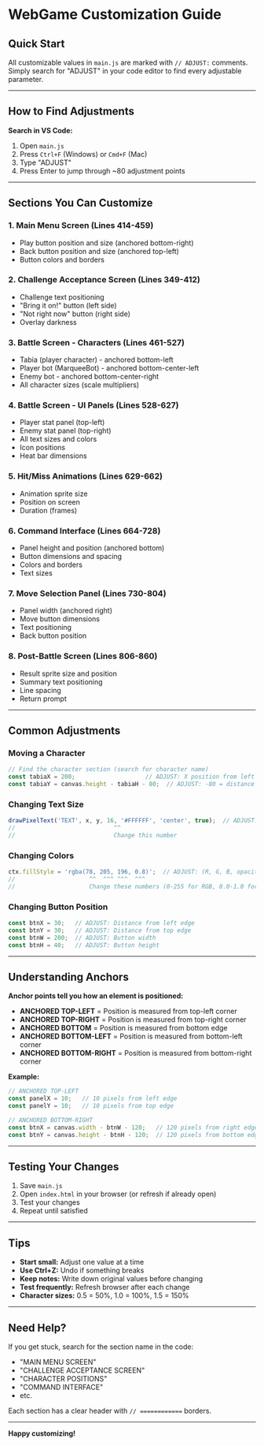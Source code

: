 # WebGame Customization Guide

## Quick Start

All customizable values in `main.js` are marked with `// ADJUST:` comments. Simply search for "ADJUST" in your code editor to find every adjustable parameter.

---

## How to Find Adjustments

**Search in VS Code:**
1. Open `main.js`
2. Press `Ctrl+F` (Windows) or `Cmd+F` (Mac)
3. Type "ADJUST"
4. Press Enter to jump through ~80 adjustment points

---

## Sections You Can Customize

### 1. **Main Menu Screen** (Lines 414-459)
- Play button position and size (anchored bottom-right)
- Back button position and size (anchored top-left)
- Button colors and borders

### 2. **Challenge Acceptance Screen** (Lines 349-412)
- Challenge text positioning
- "Bring it on!" button (left side)
- "Not right now" button (right side)
- Overlay darkness

### 3. **Battle Screen - Characters** (Lines 461-527)
- Tabia (player character) - anchored bottom-left
- Player bot (MarqueeBot) - anchored bottom-center-left
- Enemy bot - anchored bottom-center-right
- All character sizes (scale multipliers)

### 4. **Battle Screen - UI Panels** (Lines 528-627)
- Player stat panel (top-left)
- Enemy stat panel (top-right)
- All text sizes and colors
- Icon positions
- Heat bar dimensions

### 5. **Hit/Miss Animations** (Lines 629-662)
- Animation sprite size
- Position on screen
- Duration (frames)

### 6. **Command Interface** (Lines 664-728)
- Panel height and position (anchored bottom)
- Button dimensions and spacing
- Colors and borders
- Text sizes

### 7. **Move Selection Panel** (Lines 730-804)
- Panel width (anchored right)
- Move button dimensions
- Text positioning
- Back button position

### 8. **Post-Battle Screen** (Lines 806-860)
- Result sprite size and position
- Summary text positioning
- Line spacing
- Return prompt

---

## Common Adjustments

### Moving a Character
```javascript
// Find the character section (search for character name)
const tabiaX = 200;                    // ADJUST: X position from left edge
const tabiaY = canvas.height - tabiaH - 80;  // ADJUST: -80 = distance from bottom
```

### Changing Text Size
```javascript
drawPixelText('TEXT', x, y, 16, '#FFFFFF', 'center', true);  // ADJUST: 16 = size
//                            ^^
//                            Change this number
```

### Changing Colors
```javascript
ctx.fillStyle = 'rgba(78, 205, 196, 0.8)';  // ADJUST: (R, G, B, opacity)
//                     ^^  ^^^ ^^^  ^^^
//                     Change these numbers (0-255 for RGB, 0.0-1.0 for opacity)
```

### Changing Button Position
```javascript
const btnX = 30;   // ADJUST: Distance from left edge
const btnY = 30;   // ADJUST: Distance from top edge
const btnW = 200;  // ADJUST: Button width
const btnH = 40;   // ADJUST: Button height
```

---

## Understanding Anchors

**Anchor points tell you how an element is positioned:**

- **ANCHORED TOP-LEFT** = Position is measured from top-left corner
- **ANCHORED TOP-RIGHT** = Position is measured from top-right corner
- **ANCHORED BOTTOM** = Position is measured from bottom edge
- **ANCHORED BOTTOM-LEFT** = Position is measured from bottom-left corner
- **ANCHORED BOTTOM-RIGHT** = Position is measured from bottom-right corner

**Example:**
```javascript
// ANCHORED TOP-LEFT
const panelX = 10;   // 10 pixels from left edge
const panelY = 10;   // 10 pixels from top edge

// ANCHORED BOTTOM-RIGHT
const btnX = canvas.width - btnW - 120;   // 120 pixels from right edge
const btnY = canvas.height - btnH - 120;  // 120 pixels from bottom edge
```

---

## Testing Your Changes

1. Save `main.js`
2. Open `index.html` in your browser (or refresh if already open)
3. Test your changes
4. Repeat until satisfied

---

## Tips

- **Start small:** Adjust one value at a time
- **Use Ctrl+Z:** Undo if something breaks
- **Keep notes:** Write down original values before changing
- **Test frequently:** Refresh browser after each change
- **Character sizes:** 0.5 = 50%, 1.0 = 100%, 1.5 = 150%

---

## Need Help?

If you get stuck, search for the section name in the code:
- "MAIN MENU SCREEN"
- "CHALLENGE ACCEPTANCE SCREEN"
- "CHARACTER POSITIONS"
- "COMMAND INTERFACE"
- etc.

Each section has a clear header with `// ============` borders.

---

**Happy customizing!**
